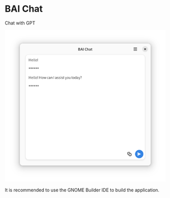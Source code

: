 # BAI Chat

Chat with GPT

![screenshot.png](/data/screenshot.png)

It is recommended to use the GNOME Builder IDE to build the application.
